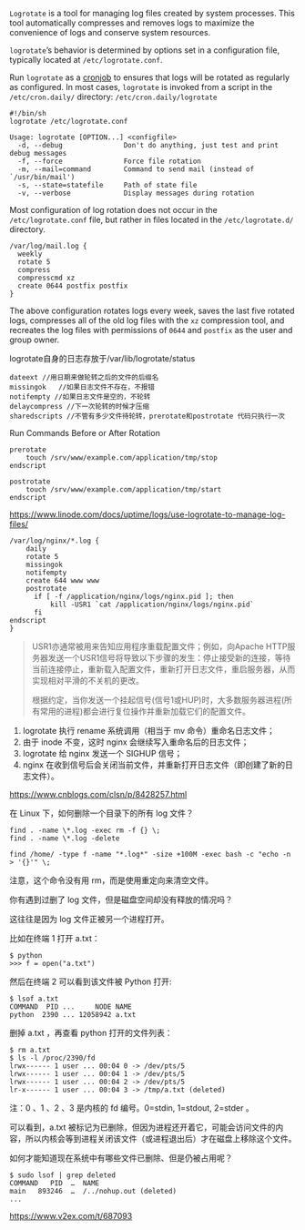 `Logrotate` is a tool for managing log files created by system processes. This tool automatically compresses and removes logs to maximize the convenience of logs and conserve system resources.

`logrotate`’s behavior is determined by options set in a configuration file, typically located at `/etc/logrotate.conf`.

Run `logrotate` as a [cronjob](https://www.linode.com/docs/tools-reference/tools/schedule-tasks-with-cron) to ensures that logs will be rotated as regularly as configured. In most cases, `logrotate` is invoked from a script in the `/etc/cron.daily/` directory: `/etc/cron.daily/logrotate`

```
#!/bin/sh
logrotate /etc/logrotate.conf
```

```
Usage: logrotate [OPTION...] <configfile>
  -d, --debug               Don't do anything, just test and print debug messages
  -f, --force               Force file rotation
  -m, --mail=command        Command to send mail (instead of `/usr/bin/mail')
  -s, --state=statefile     Path of state file
  -v, --verbose             Display messages during rotation
```

Most configuration of log rotation does not occur in the `/etc/logrotate.conf` file, but rather in files located in the `/etc/logrotate.d/` directory.

```
/var/log/mail.log {
  weekly
  rotate 5
  compress
  compresscmd xz
  create 0644 postfix postfix
}
```

The above configuration rotates logs every week, saves the last five rotated logs, compresses all of the old log files with the `xz` compression tool, and recreates the log files with permissions of `0644` and `postfix` as the user and group owner. 

logrotate自身的日志存放于/var/lib/logrotate/status

```
dateext //用日期来做轮转之后的文件的后缀名
missingok	//如果日志文件不存在，不报错
notifempty //如果日志文件是空的，不轮转
delaycompress //下一次轮转的时候才压缩
sharedscripts //不管有多少文件待轮转，prerotate和postrotate 代码只执行一次
```

Run Commands Before or After Rotation

```
prerotate
    touch /srv/www/example.com/application/tmp/stop
endscript

postrotate
    touch /srv/www/example.com/application/tmp/start
endscript
```

https://www.linode.com/docs/uptime/logs/use-logrotate-to-manage-log-files/

```
/var/log/nginx/*.log {
    daily
    rotate 5
    missingok
    notifempty
    create 644 www www
    postrotate
      if [ -f /application/nginx/logs/nginx.pid ]; then
          kill -USR1 `cat /application/nginx/logs/nginx.pid`
      fi
endscript
}
```

> USR1亦通常被用来告知应用程序重载配置文件；例如，向Apache HTTP服务器发送一个USR1信号将导致以下步骤的发生：停止接受新的连接，等待当前连接停止，重新载入配置文件，重新打开日志文件，重启服务器，从而实现相对平滑的不关机的更改。
>
> 根据约定，当你发送一个挂起信号(信号1或HUP)时，大多数服务器进程(所有常用的进程)都会进行复位操作并重新加载它们的配置文件。

1. logrotate 执行 rename 系统调用（相当于 mv 命令）重命名日志文件；
2. 由于 inode 不变，这时 nginx 会继续写入重命名后的日志文件；
3. logrotate 给 nginx 发送一个 SIGHUP 信号；
4. nginx 在收到信号后会关闭当前文件，并重新打开日志文件（即创建了新的日志文件）。

https://www.cnblogs.com/clsn/p/8428257.html

在 Linux 下，如何删除一个目录下的所有 log 文件？

```
find . -name \*.log -exec rm -f {} \;
find . -name \*.log -delete 
```

```
find /home/ -type f -name "*.log*" -size +100M -exec bash -c "echo -n > '{}'" \;
```

注意，这个命令没有用 rm，而是使用重定向来清空文件。

你有遇到过删了 log 文件，但是磁盘空间却没有释放的情况吗？

这往往是因为 log 文件正被另一个进程打开。

比如在终端 1 打开 a.txt：

```
$ python
>>> f = open("a.txt")
```

然后在终端 2 可以看到该文件被 Python 打开:

```
$ lsof a.txt
COMMAND  PID ...     NODE NAME
python  2390 ... 12058942 a.txt
```

删掉 a.txt ，再查看 python 打开的文件列表：

```
$ rm a.txt
$ ls -l /proc/2390/fd
lrwx------ 1 user ... 00:04 0 -> /dev/pts/5
lrwx------ 1 user ... 00:04 1 -> /dev/pts/5
lrwx------ 1 user ... 00:04 2 -> /dev/pts/5
lr-x------ 1 user ... 00:04 3 -> /tmp/a.txt (deleted)
```

注：0 、1 、2 、3 是内核的 fd 编号。0=stdin, 1=stdout, 2=stder 。

可以看到，a.txt  被标记为已删除，但因为进程还开着它，可能会访问文件的内容，所以内核会等到进程关闭该文件（或进程退出后）才在磁盘上移除这个文件。

如何才能知道现在系统中有哪些文件已删除、但是仍被占用呢？

```
$ sudo lsof | grep deleted
COMMAND   PID  …  NAME
main   893246  …  /../nohup.out (deleted)
...
```

https://www.v2ex.com/t/687093